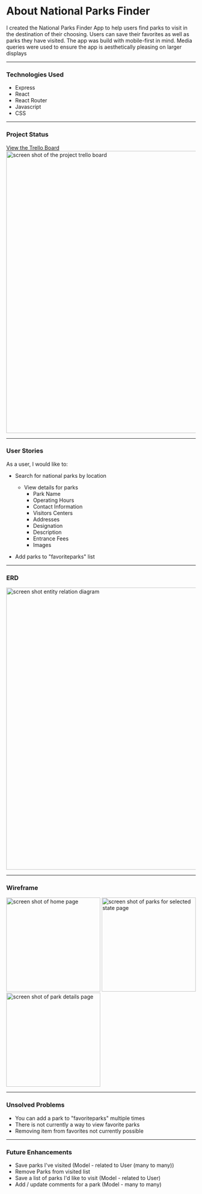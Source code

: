 # About National Parks Finder
I created the National Parks Finder App to help users find parks to visit in the destination of their choosing. Users can save their favorites as well as parks they have visited. The app was build with mobile-first in mind. Media queries were used to ensure the app is aesthetically pleasing on larger displays

---

### Technologies Used
* Express
* React
* React Router
* Javascript
* CSS

---

### Project Status
[View the Trello Board](https://trello.com/b/GMDSY876) <br/>
<img src="https://i.imgur.com/4ST0FfZ.png" alt="screen shot of the project trello board"
	title="Trello Board" width="750" />

---

### User Stories
As a user, I would like to:
* Search for national parks by location
  * View details for parks
    * Park Name
    * Operating Hours
    * Contact Information
    * Visitors Centers
    * Addresses
    * Designation
    * Description
    * Entrance Fees
    * Images

* Add parks to "favoriteparks" list 

---

### ERD
<img src="https://i.imgur.com/MX9niak.png" alt="screen shot entity relation diagram"
	title="Entity Relation Diagram" width="750" />

---

### Wireframe
<img src="https://i.imgur.com/3daV702.png" alt="screen shot of home page"
	title="Home Page" width="250" />
<img src="https://i.imgur.com/I8y7enI.png" alt="screen shot of parks for selected state page"
	title="Parks Page" width="250" />
<img src="https://i.imgur.com/dy0iYnJ.png" alt="screen shot of park details page"
	title="Park Details" width="250" />

---

### Unsolved Problems
* You can add a park to "favoriteparks" multiple times
* There is not currently a way to view favorite parks
* Removing item from favorites not currently possible

---

### Future Enhancements
* Save parks I've visited (Model - related to User (many to many))
* Remove Parks from visited list
* Save a list of parks I'd like to visit (Model - related to User)
* Add / update comments for a park (Model - many to many) 